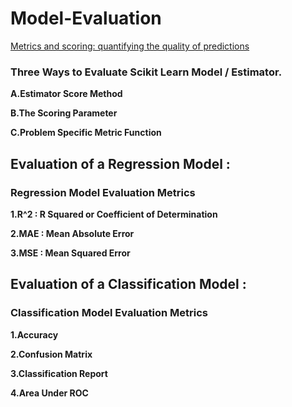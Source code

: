 # Model-Evaluation

[Metrics and scoring: quantifying the quality of predictions](https://scikit-learn.org/stable/modules/model_evaluation.html)

### Three Ways to Evaluate Scikit Learn Model / Estimator.

**A.Estimator Score Method**

**B.The Scoring Parameter**

**C.Problem Specific Metric Function**


## Evaluation of a Regression Model :

### Regression Model Evaluation Metrics

**1.R^2 : R Squared or Coefficient of Determination**

**2.MAE : Mean Absolute Error**

**3.MSE : Mean Squared Error**


## Evaluation of a Classification Model :

### Classification Model Evaluation Metrics

**1.Accuracy**

**2.Confusion Matrix**

**3.Classification Report**

**4.Area Under ROC**
